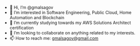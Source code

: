 - 👋 Hi, I’m @gmalsagov
- 👀 I’m interested in Software Engineering, Public Cloud, Home Automation and Blockchain
- 🌱 I’m currently studying towards my AWS Solutions Architect certification
- 💞️ I’m looking to collaborate on anything related to my interests.
- 📫 How to reach me: gmalsagov@gmail.com

<!---
gmalsagov/gmalsagov is a ✨ special ✨ repository because its `README.md` (this file) appears on your GitHub profile.
You can click the Preview link to take a look at your changes.
--->
